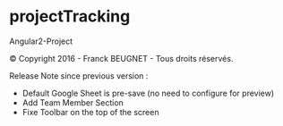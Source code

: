 # projectTracking
Angular2-Project

© Copyright 2016 - Franck BEUGNET - Tous droits réservés.

Release Note since previous version :
- Default Google Sheet is pre-save (no need to configure for preview)
- Add Team Member Section
- Fixe Toolbar on the top of the screen
